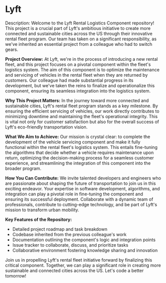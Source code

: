 # Lyft 

Description:
Welcome to the Lyft Rental Logistics Component repository! This project is a crucial part of Lyft's ambitious initiative to create more connected and sustainable cities across the US through their innovative rental fleet program. Our team has taken on a significant responsibility, as we've inherited an essential project from a colleague who had to switch gears. 

**Project Overview:**
At Lyft, we're in the process of introducing a new rental fleet, and this project focuses on a pivotal component within the fleet's logistics system. The aim of this component is to optimize the maintenance and servicing of vehicles in the rental fleet when they are returned by customers. Our colleague had made substantial progress in its development, but we've taken the reins to finalize and operationalize this component, ensuring its seamless integration into the logistics system.

**Why This Project Matters:**
In the journey toward more connected and sustainable cities, Lyft's rental fleet program stands as a key milestone. By ensuring the efficient servicing of vehicles, our work directly contributes to minimizing downtime and maintaining the fleet's operational integrity. This is vital not only for customer satisfaction but also for the overall success of Lyft's eco-friendly transportation vision.

**What We Aim to Achieve:**
Our mission is crystal clear: to complete the development of the vehicle servicing component and make it fully functional within the rental fleet's logistics system. This entails fine-tuning the algorithms that decide whether a vehicle requires maintenance upon return, optimizing the decision-making process for a seamless customer experience, and streamlining the integration of this component into the broader program.

**How You Can Contribute:**
We invite talented developers and engineers who are passionate about shaping the future of transportation to join us in this exciting endeavor. Your expertise in software development, algorithms, and integration can play a pivotal role in fine-tuning the component and ensuring its successful deployment. Collaborate with a dynamic team of professionals, contribute to cutting-edge technology, and be part of Lyft's mission to transform urban mobility.

**Key Features of the Repository:**
- Detailed project roadmap and task breakdown
- Codebase inherited from the previous colleague's work
- Documentation outlining the component's logic and integration points
- Issue tracker to collaborate, discuss, and prioritize tasks
- Collaborative environment fostering knowledge sharing and innovation

Join us in propelling Lyft's rental fleet initiative forward by finalizing this critical component. Together, we can play a significant role in creating more sustainable and connected cities across the US. Let's code a better tomorrow!
